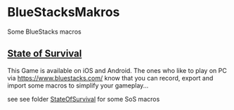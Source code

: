 # BlueStacksMakros

Some BlueStacks macros

## [State of Survival](./StateOfSurvival/)

This Game is available on iOS and Android. The ones who like to play on PC
via <https://www.bluestacks.com/> know that you can record, export and import
some macros to simplify your gameplay...

see see folder [StateOfSurvival](./StateOfSurvival/) for some SoS macros
